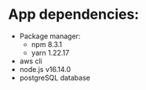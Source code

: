 # App dependencies: 

- Package manager: 
    - npm 8.3.1
    - yarn 1.22.17
- aws cli
- node.js v16.14.0
- postgreSQL database
